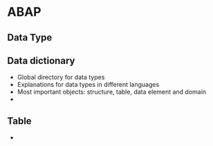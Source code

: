 # ABAP
## Data Type
## Data dictionary
- Global directory for data types
- Explanations for data types in different languages
- Most important objects: structure, table, data element and domain
- 
## Table
- 
